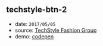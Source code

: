 ## techstyle-btn-2

* date: `2017/05/05`
* source: [TechStyle Fashion Group](http://www.techstyle.com/)
* demo: [codepen](https://codepen.io/yrq110/pen/rmGqOR)
